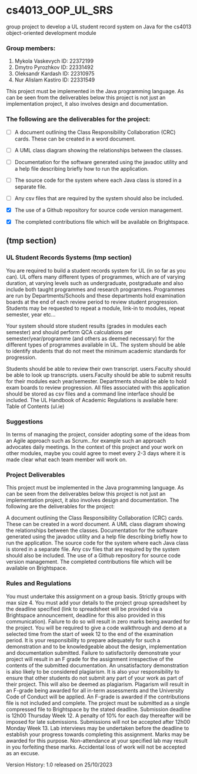 # cs4013_OOP_UL_SRS
group project to develop a UL student record system on Java for the cs4013 object-oriented development module


### Group members:
1. Mykola Vaskevych    ID: 22372199
2. Dmytro Pyrozhkov    ID: 22331492
3. Oleksandr Kardash   ID: 22310975
4. Nur Alislam Kastiro ID: 22331549


This project must be implemented in the Java programming language. As can be seen
from the deliverables below this project is not just an implementation project, it also
involves design and documentation. 


### The following are the deliverables for the project:

- [ ] A document outlining the Class Responsibility Collaboration (CRC) cards. These
can be created in a word document.
- [ ] A UML class diagram showing the relationships between the classes.
- [ ] Documentation for the software generated using the javadoc utility and a help file
describing briefly how to run the application.
- [ ] The source code for the system where each Java class is stored in a separate file.
- [ ] Any csv files that are required by the system should also be included.
- [x] The use of a Github repository for source code version management.
- [x] The completed contributions file which will be available on Brightspace.


## (tmp section)
### UL Student Records Systems (tmp section)
You are required to build a student records system for UL (in so far as you can). UL
offers many different types of programmes, which are of varying duration, at varying
levels such as undergraduate, postgraduate and also include both taught programmes and
research programmes. Programmes are run by Departments/Schools and these
departments hold examination boards at the end of each review period to review student
progression. Students may be requested to repeat a module, link-in to modules, repeat
semester, year etc…

Your system should store student results (grades in modules each semester) and should
perform QCA calculations per semester/year/programme (and others as deemed
necessary) for the different types of programmes available in UL. The system should be
able to identify students that do not meet the minimum academic standards for
progression.

Students should be able to review their own transcript. users.Faculty should be able to look up
transcripts. users.Faculty should be able to submit results for their modules each year/semester.
Departments should be able to hold exam boards to review progression.
All files associated with this application should be stored as csv files and a command line
interface should be included.
The UL Handbook of Academic Regulations is available here:
Table of Contents (ul.ie)

### Suggestions

In terms of managing the project, consider adopting some of the ideas from an
Agile approach such as Scrum…for example such an approach advocates daily
meetings. In the context of this project and your work on other modules, maybe
you could agree to meet every 2-3 days where it is made clear what each team
member will work on.

### Project Deliverables
This project must be implemented in the Java programming language. As can be seen
from the deliverables below this project is not just an implementation project, it also
involves design and documentation.
The following are the deliverables for the project:

 A document outlining the Class Responsibility Collaboration (CRC) cards. These
can be created in a word document.
 A UML class diagram showing the relationships between the classes.
 Documentation for the software generated using the javadoc utility and a help file
describing briefly how to run the application.
 The source code for the system where each Java class is stored in a separate file.
Any csv files that are required by the system should also be included.
 The use of a Github repository for source code version management.
 The completed contributions file which will be available on Brightspace.
 
### Rules and Regulations
 You must undertake this assignment on a group basis. Strictly groups with max
size 4.
 You must add your details to the project group spreadsheet by the deadline
specified (link to spreadsheet will be provided via a Brightspace announcement,
deadline for this also provided in this communication). Failure to do so will result
in zero marks being awarded for the project.
 You will be required to give a code walkthrough and demo at a selected time from
the start of week 12 to the end of the examination period. It is your responsibility
to prepare adequately for such a demonstration and to be knowledgeable about the
design, implementation and documentation submitted. Failure to satisfactorily
demonstrate your project will result in an F grade for the assignment irrespective
of the contents of the submitted documentation. An unsatisfactory demonstration
is also likely to be considered plagiarism. It is also your responsibility to ensure
that other students do not submit any part of your work as part of their project.
This will also be deemed as plagiarism. Plagarism will result in an F-grade being
awarded for all in-term assessments and the University Code of Conduct will be
applied.
 An F-grade is awarded if the contributions file is not included and complete.
 The project must be submitted as a single compressed file to Brightspace by the
stated deadline. Submission deadline is 12h00 Thursday Week 12. A penalty of
10% for each day thereafter will be imposed for late submissions. Submissions
will not be accepted after 12h00 Monday Week 13.
 Lab interviews may be undertaken before the deadline to establish your progress
towards completing this assignment. Marks may be awarded for this purpose.
Non-attendance at your specified lab may result in you forfeiting these marks.
 Accidental loss of work will not be accepted as an excuse. 

 Version History:
1.0 released on 25/10/2023 
